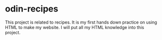 # odin-recipes
This project is related to recipes. It is my first hands down practice on using HTML to make my website. I will put all my HTML knowledge into this project. 
